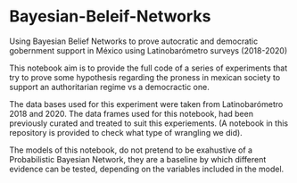 # Bayesian-Beleif-Networks
Using Bayesian Belief Networks to prove autocratic and democratic gobernment support in México using Latinobarómetro surveys (2018-2020)


This notebook aim is to provide the full code of a series of experiments that try to prove some hypothesis regarding the proness in mexican society to support an authoritarian regime vs a democractic one.

The data bases used for this experiment were taken from Latinobarómetro 2018 and 2020. The data frames used for this notebook, had been previously curated and treated to suit this experiements. (A notebook in this repository is provided to check what type of wrangling we did).

The models of this notebook, do not pretend to be exahustive of a Probabilistic Bayesian Network, they are a baseline by which different evidence can be tested, depending on the variables included in the model.

